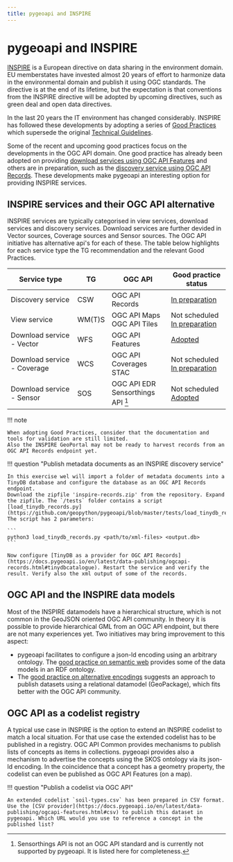 ```yaml
---
title: pygeoapi and INSPIRE
---
```


# pygeoapi and INSPIRE

[INSPIRE](https://inspire.ec.europa.eu/) is a European directive on data sharing in the environment domain. EU memberstates 
have invested almost 20 years of effort to harmonize data in the environmental domain and publish it using OGC standards. 
The directive is at the end of its lifetime, but the expectation is that conventions from the INSPIRE directive will be adopted 
by upcoming directives, such as green deal and open data directives. 

In the last 20 years the IT environment has changed considerably. INSPIRE has followed these developments by adopting a 
series of [Good Practices](https://inspire.ec.europa.eu/portfolio/good-practice-library) which supersede the original 
[Technical Guidelines](https://inspire.ec.europa.eu/Technical-guidelines3).

Some of the recent and upcoming good practices focus on the developments in the OGC API domain. 
One good practice has already been adopted on providing 
[download services using OGC API Features](https://github.com/INSPIRE-MIF/gp-ogc-api-features) 
and others are in preparation, such as the 
[discovery service using OGC API Records](https://github.com/INSPIRE-MIF/gp-ogc-api-records). 
These developments make pygeoapi an interesting option 
for providing INSPIRE services.


## INSPIRE services and their OGC API alternative

INSPIRE services are typically categorised in view services, download services and discovery services. 
Download services are further devided in Vector sources, 
Coverage sources and Sensor sources. The OGC API initiative has alternative api's for each of these. 
The table below highlights for each service type the TG 
recommendation and the relevant Good Practices. 

| Service type                     | TG     | OGC API                           | Good practice status |
| -------------------------------- | ------ | --------------------------------- | -------------------- | 
| Discovery service                | CSW    | OGC API Records                   | [In preparation](https://github.com/INSPIRE-MIF/gp-ogc-api-records) |
| View service                     | WM(T)S | OGC API Maps<br>OGC API Tiles     | Not scheduled<br> [In preparation](https://wikis.ec.europa.eu/display/InspireMIG/69th+MIG-T+meeting+2022-04-01) |
| Download service - Vector        | WFS    | OGC API Features                  | [Adopted](https://github.com/INSPIRE-MIF/gp-ogc-api-features) |
| Download service - Coverage      | WCS    | OGC API Coverages<br> STAC        | Not scheduled<br> [In preparation](https://github.com/INSPIRE-MIF/gp-stac) | 
| Download service - Sensor        | SOS    | OGC API EDR<br> Sensorthings API [^1]  | Not scheduled<br> [Adopted](https://github.com/INSPIRE-MIF/gp-ogc-sensorthings-api) |

[^1]: Sensorthings API is not an OGC API standard and is currently not supported by pygeoapi. It is listed here for completeness. 

!!! note

    When adopting Good Practices, consider that the documentation and tools for validation are still limited. 
    Also the INSPIRE GeoPortal may not be ready to harvest records from an OGC API Records endpoint yet. 

!!! question "Publish metadata documents as an INSPIRE discovery service"

    In this exercise wel will import a folder of metadata documents into a TinyDB database and configure the database as an OGC API Records endpoint. 
    Download the zipfile 'inspire-records.zip' from the repository. Expand the zipfile. The `/tests` folder contains a script 
    [load_tinydb_records.py](https://github.com/geopython/pygeoapi/blob/master/tests/load_tinydb_records.py). The script has 2 parameters:

    ```
    python3 load_tinydb_records.py <path/to/xml-files> <output.db>
    ```

    Now configure [TinyDB as a provider for OGC API Records](https://docs.pygeoapi.io/en/latest/data-publishing/ogcapi-records.html#tinydbcatalogue). Restart the service and verify the result. Verify also the xml output of some of the records. 


## OGC API and the INSPIRE data models

Most of the INSPIRE datamodels have a hierarchical structure, which is not common in the GeoJSON oriented OGC API community. 
In theory it is possible to provide hierarchical GML from an OGC API endpoint, but there are not many experiences yet. 
Two initiatives may bring improvement to this aspect:

- pygeoapi facilitates to configure a json-ld encoding using an arbitrary ontology. The 
[good practice on semantic web](https://inspire-eu-rdf.github.io/inspire-rdf-guidelines) provides some of the data models
in an RDF ontology. 
- The [good practice on alternative encodings](https://github.com/INSPIRE-MIF/gp-geopackage-encodings) suggests an 
approach to publish datasets using a relational datamodel (GeoPackage), which fits better with the OGC API community.

## OGC API as a codelist registry

A typical use case in INSPIRE is the option to extend an INSPIRE codelist to match a local situation. For that use case the 
extended codelist has to be published in a registry. OGC API Common provides mechanisms to publish lists of concepts as items 
in collections. pygeoapi provides also a mechanism to advertise the concepts using the SKOS ontology via its json-ld 
encoding. In the coincidence that a concept has a geometry property, the codelist can even be published as OGC API Features 
(on a map).

!!! question "Publish a codelist via OGC API"

    An extended codelist `soil-types.csv` has been prepared in CSV format. Use the [CSV provider](https://docs.pygeoapi.io/en/latest/data-publishing/ogcapi-features.html#csv) to publish this dataset in pygeoapi. Which URL would you use to reference a concept in the published list?